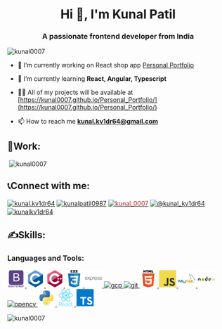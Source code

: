 <h1 align="center">Hi 👋, I'm Kunal Patil</h1>
<h3 align="center">A passionate frontend developer from India</h3>

<p align="left"> <img src="https://komarev.com/ghpvc/?username=kunal0007&label=Profile%20views&color=0e75b6&style=flat" alt="kunal0007" /> </p>

- 🔭 I’m currently working on React shop app [Personal Portfolio](https://kunal0007.github.io/Personal_Portfolio/)

- 🌱 I’m currently learning **React, Angular, Typescript**

- 👨‍💻 All of my projects will be available at [https://kunal0007.github.io/Personal_Portfolio/](https://kunal0007.github.io/Personal_Portfolio/)

- 📫 How to reach me **kunal.kv1dr64@gmail.com**

<h2>💼Work:</h2>
<p>&nbsp;<img align="center" src="https://github-readme-stats.vercel.app/api?username=kunal0007&show_icons=true&locale=en" alt="kunal0007" /></p>

<h2 align="left">📞Connect with me:</h2>
<p align="left">
<a href="https://codesandbox.com/kunal.kv1dr64" target="blank"><img align="center" src="https://cdn.jsdelivr.net/npm/simple-icons@3.0.1/icons/codesandbox.svg" alt="kunal.kv1dr64" height="30" width="40" /></a>
<a href="https://instagram.com/kunalpatil0987" target="blank"><img align="center" src="https://raw.githubusercontent.com/rahuldkjain/github-profile-readme-generator/master/src/images/icons/Social/instagram.svg" alt="kunalpatil0987" height="30" width="40" /></a>
<a href="https://www.codechef.com/users/kunal_0007" target="blank"><img align="center" src="https://cdn.jsdelivr.net/npm/simple-icons@3.1.0/icons/codechef.svg" alt="kunal_0007" height="30" width="40" style="color: brown"/></a>
<a href="https://www.hackerrank.com/@kunal_kv1dr64" target="blank"><img align="center" src="https://raw.githubusercontent.com/rahuldkjain/github-profile-readme-generator/master/src/images/icons/Social/hackerrank.svg" alt="@kunal_kv1dr64" height="30" width="40" /></a>
<a href="https://auth.geeksforgeeks.org/user/kunalkv1dr64" target="blank"><img align="center" src="https://raw.githubusercontent.com/rahuldkjain/github-profile-readme-generator/master/src/images/icons/Social/geeks-for-geeks.svg" alt="kunalkv1dr64" height="30" width="40" /></a>
</p>

<h2>✍Skills:</h2>

<h3 align="left">Languages and Tools:</h3>
<p align="left"> <a href="https://getbootstrap.com" target="_blank"> <img src="https://raw.githubusercontent.com/devicons/devicon/master/icons/bootstrap/bootstrap-plain-wordmark.svg" alt="bootstrap" width="40" height="40"/> </a> <a href="https://www.cprogramming.com/" target="_blank"> <img src="https://raw.githubusercontent.com/devicons/devicon/master/icons/c/c-original.svg" alt="c" width="40" height="40"/> </a> <a href="https://www.w3schools.com/cpp/" target="_blank"> <img src="https://raw.githubusercontent.com/devicons/devicon/master/icons/cplusplus/cplusplus-original.svg" alt="cplusplus" width="40" height="40"/> </a> <a href="https://www.w3schools.com/css/" target="_blank"> <img src="https://raw.githubusercontent.com/devicons/devicon/master/icons/css3/css3-original-wordmark.svg" alt="css3" width="40" height="40"/> </a> <a href="https://expressjs.com" target="_blank"> <img src="https://raw.githubusercontent.com/devicons/devicon/master/icons/express/express-original-wordmark.svg" alt="express" width="40" height="40"/> </a> <a href="https://cloud.google.com" target="_blank"> <img src="https://www.vectorlogo.zone/logos/google_cloud/google_cloud-icon.svg" alt="gcp" width="40" height="40"/> </a> <a href="https://git-scm.com/" target="_blank"> <img src="https://www.vectorlogo.zone/logos/git-scm/git-scm-icon.svg" alt="git" width="40" height="40"/> </a> <a href="https://www.w3.org/html/" target="_blank"> <img src="https://raw.githubusercontent.com/devicons/devicon/master/icons/html5/html5-original-wordmark.svg" alt="html5" width="40" height="40"/> </a> <a href="https://developer.mozilla.org/en-US/docs/Web/JavaScript" target="_blank"> <img src="https://raw.githubusercontent.com/devicons/devicon/master/icons/javascript/javascript-original.svg" alt="javascript" width="40" height="40"/> </a> <a href="https://www.mysql.com/" target="_blank"> <img src="https://raw.githubusercontent.com/devicons/devicon/master/icons/mysql/mysql-original-wordmark.svg" alt="mysql" width="40" height="40"/> </a> <a href="https://nodejs.org" target="_blank"> <img src="https://raw.githubusercontent.com/devicons/devicon/master/icons/nodejs/nodejs-original-wordmark.svg" alt="nodejs" width="40" height="40"/> </a> <a href="https://opencv.org/" target="_blank"> <img src="https://www.vectorlogo.zone/logos/opencv/opencv-icon.svg" alt="opencv" width="40" height="40"/> </a> <a href="https://www.python.org" target="_blank"> <img src="https://raw.githubusercontent.com/devicons/devicon/master/icons/python/python-original.svg" alt="python" width="40" height="40"/> </a> <a href="https://reactjs.org/" target="_blank"> <img src="https://raw.githubusercontent.com/devicons/devicon/master/icons/react/react-original-wordmark.svg" alt="react" width="40" height="40"/> </a> <a href="https://www.typescriptlang.org/" target="_blank"> <img src="https://raw.githubusercontent.com/devicons/devicon/master/icons/typescript/typescript-original.svg" alt="typescript" width="40" height="40"/> </a> </p>

<p><img align="center" src="https://github-readme-stats.vercel.app/api/top-langs?username=kunal0007&show_icons=true&locale=en&layout=compact" alt="kunal0007" /></p>


